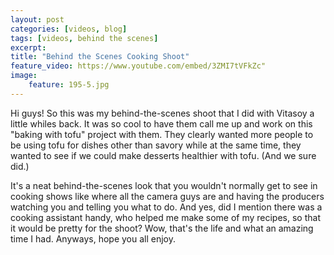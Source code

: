 ```yaml
---
layout: post
categories: [videos, blog]
tags: [videos, behind the scenes]
excerpt: 
title: "Behind the Scenes Cooking Shoot"
feature_video: https://www.youtube.com/embed/3ZMI7tVFkZc"
image:
    feature: 195-5.jpg
---
```


Hi guys!  So this was my behind-the-scenes shoot that I did with Vitasoy a little whiles back.  It was so cool to have them call me up and work on this "baking with tofu" project with them.  They clearly wanted more people to be using tofu for dishes other than savory while at the same time, they wanted to see if we could make desserts healthier with tofu.  (And we sure did.)

It's a neat behind-the-scenes look that you wouldn't normally get to see in cooking shows like where all the camera guys are and having the producers watching you and telling you what to do.  And yes, did I mention there was a cooking assistant handy, who helped me make some of my recipes, so that it would be pretty for the shoot?  Wow, that's the life and what an amazing time I had.  Anyways, hope you all enjoy.


